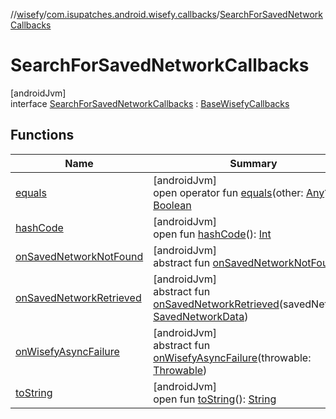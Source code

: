 //[wisefy](../../../index.md)/[com.isupatches.android.wisefy.callbacks](../index.md)/[SearchForSavedNetworkCallbacks](index.md)

# SearchForSavedNetworkCallbacks

[androidJvm]\
interface [SearchForSavedNetworkCallbacks](index.md) : [BaseWisefyCallbacks](../-base-wisefy-callbacks/index.md)

## Functions

| Name | Summary |
|---|---|
| [equals](../../com.isupatches.android.wisefy.wifi.delegates/-legacy-wifi-delegate/index.md#585090901%2FFunctions%2F1622544596) | [androidJvm]<br>open operator fun [equals](../../com.isupatches.android.wisefy.wifi.delegates/-legacy-wifi-delegate/index.md#585090901%2FFunctions%2F1622544596)(other: [Any](https://kotlinlang.org/api/latest/jvm/stdlib/kotlin/-any/index.html)?): [Boolean](https://kotlinlang.org/api/latest/jvm/stdlib/kotlin/-boolean/index.html) |
| [hashCode](../../com.isupatches.android.wisefy.wifi.delegates/-legacy-wifi-delegate/index.md#1794629105%2FFunctions%2F1622544596) | [androidJvm]<br>open fun [hashCode](../../com.isupatches.android.wisefy.wifi.delegates/-legacy-wifi-delegate/index.md#1794629105%2FFunctions%2F1622544596)(): [Int](https://kotlinlang.org/api/latest/jvm/stdlib/kotlin/-int/index.html) |
| [onSavedNetworkNotFound](on-saved-network-not-found.md) | [androidJvm]<br>abstract fun [onSavedNetworkNotFound](on-saved-network-not-found.md)() |
| [onSavedNetworkRetrieved](on-saved-network-retrieved.md) | [androidJvm]<br>abstract fun [onSavedNetworkRetrieved](on-saved-network-retrieved.md)(savedNetwork: [SavedNetworkData](../../com.isupatches.android.wisefy.savednetworks.entities/-saved-network-data/index.md)) |
| [onWisefyAsyncFailure](../-base-wisefy-callbacks/on-wisefy-async-failure.md) | [androidJvm]<br>abstract fun [onWisefyAsyncFailure](../-base-wisefy-callbacks/on-wisefy-async-failure.md)(throwable: [Throwable](https://kotlinlang.org/api/latest/jvm/stdlib/kotlin/-throwable/index.html)) |
| [toString](../../com.isupatches.android.wisefy.wifi.delegates/-legacy-wifi-delegate/index.md#1616463040%2FFunctions%2F1622544596) | [androidJvm]<br>open fun [toString](../../com.isupatches.android.wisefy.wifi.delegates/-legacy-wifi-delegate/index.md#1616463040%2FFunctions%2F1622544596)(): [String](https://kotlinlang.org/api/latest/jvm/stdlib/kotlin/-string/index.html) |
